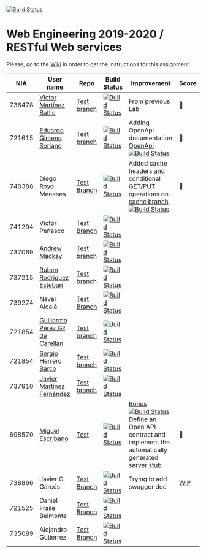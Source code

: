 [![Build Status](https://travis-ci.org/UNIZAR-30246-WebEngineering/lab3-restful-ws.svg?branch=master)](https://travis-ci.org/UNIZAR-30246-WebEngineering/lab3-restful-ws)
# Web Engineering 2019-2020 / RESTful Web services
Please, go to the [Wiki](https://github.com/UNIZAR-30246-WebEngineering/lab3-restful-ws/wiki) in order to get the instructions for this assignment.

| NIA    | User name | Repo | Build Status | Improvement | Score
|--------|-----------|------|--------------|-------------|--------
|736478  | [Víctor Martínez Batlle](https://github.com/vmbatlle/) | [Test branch](https://github.com/vmbatlle/lab3-restful-ws/tree/test)    | [![Build Status](https://travis-ci.org/vmbatlle/lab3-restful-ws.svg?branch=test)](https://travis-ci.org/vmbatlle/lab3-restful-ws) | From previous Lab | :gift:    
|721615  | [Eduardo Gimeno Soriano](https://github.com/Edu7216) | [Test branch](https://github.com/Edu7216/lab3-restful-ws/tree/test) | [![Build Status](https://www.travis-ci.com/Edu7216/lab3-restful-ws.svg?branch=test)](https://www.travis-ci.com/Edu7216/lab3-restful-ws) | Adding OpenApi documentation [OpenApi](https://github.com/Edu7216/lab3-restful-ws/tree/openapi) [![Build Status](https://www.travis-ci.com/Edu7216/lab3-restful-ws.svg?branch=openapi)](https://www.travis-ci.com/Edu7216/lab3-restful-ws)| :gift:
|740388  | Diego Royo Meneses | [Test Branch](https://github.com/diegoroyo/lab3-restful-ws/tree/test)    | [![Build Status](https://travis-ci.org/diegoroyo/lab3-restful-ws.svg?branch=test)](https://travis-ci.org/diegoroyo/lab3-restful-ws/tree/test)| Added cache headers and conditional GET/PUT operations on [cache branch](https://github.com/diegoroyo/lab3-restful-ws/tree/cache) [![Build Status](https://travis-ci.org/diegoroyo/lab3-restful-ws.svg?branch=cache)](https://travis-ci.org/diegoroyo/lab3-restful-ws/tree/cache) | :gift:
|741294  | Victor Peñasco | [Test Branch](https://github.com/vpec/lab3-restful-ws/tree/test)    | [![Build Status](https://travis-ci.org/vpec/lab3-restful-ws.svg?branch=test)](https://travis-ci.org/vpec/lab3-restful-ws/tree/test)|             |
|737069  | [Andrew Mackay](https://github.com/AndrewKM210/) | [Test branch](https://github.com/AndrewKM210/lab3-restful-ws/tree/test)    | [![Build Status](https://travis-ci.org/AndrewKM210/lab3-restful-ws.svg?branch=test)](https://travis-ci.org/AndrewKM210/lab3-restful-ws) |  | 
|737215  | [Ruben Rodriguez Esteban](https://github.com/ZgzInfinity/) | [Test branch](https://github.com/ZgzInfinity/lab3-restful-ws/tree/test)    | [![Build Status](https://travis-ci.org/ZgzInfinity/lab3-restful-ws.svg?branch=test)](https://travis-ci.org/ZgzInfinity/lab3-restful-ws) |  |
|739274  | Naval Alcalá | [Test Branch](https://github.com/aeri/lab3-restful-ws/tree/test)    | [![Build Status](https://travis-ci.org/aeri/lab3-restful-ws.svg?branch=test)](https://travis-ci.org/aeri/lab3-restful-ws)|             |
|721854  | [Guillermo Pérez Gª de Carellán](https://github.com/Guillerm097/) | [Test branch](https://github.com/Guillerm097/lab3-restful-ws/tree/test)    | [![Build Status](https://travis-ci.org/Guillerm097/lab3-restful-ws.svg?branch=test)](https://travis-ci.org/Guillerm097/lab3-restful-ws) |  | 
|721854  | [Sergio Herrero Barco](https://github.com/sherrero96/) | [Test branch](https://github.com/sherrero96/lab3-restful-ws/tree/test)    | [![Build Status](https://travis-ci.org/sherrero96/lab3-restful-ws.svg?branch=test)](https://travis-ci.org/sherrero96/lab3-restful-ws) |  |
|737910  | [Javier Martínez Fernández](https://github.com/javiermixture17) | [Test branch](https://github.com/javiermixture17/lab3-restful-ws/tree/test)    | [![Build Status](https://travis-ci.org/javiermixture17/lab3-restful-ws.svg?branch=test)](https://travis-ci.org/javiermixture17/lab3-restful-ws) |  | 
|698570 | [Miguel Escribano](https://github.com/a698570) | [Test](https://github.com/a698570/lab3-restful-ws/tree/test)     | [![Build Status](https://travis-ci.com/a698570/lab3-restful-ws.svg?branch=test)](https://travis-ci.com/a698570/lab3-restful-ws) | [Bonus](https://github.com/a698570/lab3-restful-ws/tree/bonus)  [![Build Status](https://travis-ci.com/a698570/lab3-restful-ws.svg?branch=bonus)](https://travis-ci.com/a698570/lab3-restful-ws) <br> Define an Open API contract and implement the automatically generated server stub | :gift:
|738866  | Javier G. Garcés | [Test Branch](https://github.com/JaviBite/lab3-restful-ws/tree/test)    | [![Build Status](https://travis-ci.org/JaviBite/lab3-restful-ws.svg?branch=test)](https://travis-ci.org/JaviBite/lab3-restful-ws/tree/test)| Trying to add swagger doc | [WIP](https://github.com/JaviBite/lab3-restful-ws/tree/bonus)  |
|721525  | Daniel Fraile Belmonte | [Test Branch](https://github.com/DanFzgz/lab3-restful-ws/tree/test) | [![Build Status](https://travis-ci.org/DanFzgz/lab3-restful-ws.svg?branch=test)](https://travis-ci.org/DanFzgz/lab3-restful-ws/tree/test) |             |
|735089  | Alejandro Gutierrez | [Test Branch](https://github.com/AlexGuti14/lab3-restful-ws/tree/test)    | [![Build Status](https://travis-ci.org/AlexGuti14/lab3-restful-ws.svg?branch=test)](https://travis-ci.org/AlexGuti14/lab3-restful-ws)|  |
